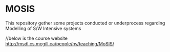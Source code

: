 # MOSIS
This repository gether some projects conducted or underprocess regarding Modelling of S/W Intensive systems

//below is the course website
http://msdl.cs.mcgill.ca/people/hv/teaching/MoSIS/
